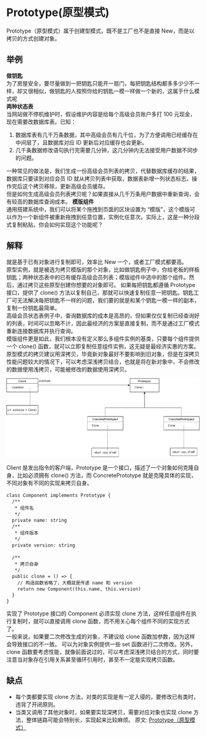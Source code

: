 # Prototype(原型模式)
Prototype（原型模式）属于创建型模式，既不是工厂也不是直接 New，而是以拷贝的方式创建对象。
## 举例
**做钥匙**  
为了房屋安全，要尽量做到一把钥匙只能开一扇门，每把钥匙结构都多多少少不一样，却又很相似，做钥匙的人按照你给的钥匙一模一样做一个新的，这属于什么模式呢  
**两种状态表**  
当网站做不停机维护时，假设维护内容是给每个高级会员账户多打 100 元现金，现在需要改数据库表。已知：  
1. 数据库表有几千万条数据，其中高级会员有几千位，为了方便调用已经缓存在中间层了，且数据库对应 ID 更新后对应缓存也会更新。
2. 几千条数据修改语句执行完需要几分钟，这几分钟内无法接受用户数据不同步的问题。

一种常见的做法是，我们生成一份高级会员列表的拷贝，代替数据库缓存的结果，数据库只要读到对应会员 ID 就从拷贝列表中获取，数据表新增一列状态标志，操作完后这个拷贝移除，更新高级会员缓存。  
但是如何生成高级会员列表拷贝呢？如果直接从几千万条用户数据中重新查询，会有较高的数据库查询成本。
**模版组件**  
通用搭建系统中，我们可以将某个拖拽到页面的区块设置为 “模版”，这个模版可以作为一个新组件被重新拖拽到任意位置，实例化任意次。实际上，这是一种分段式复制粘贴，你会如何实现这个功能呢？  
## 解释
就是基于已有对象进行复制即可，效率比 New 一个，或者工厂模式都要高。  
原型实例，就是被选为拷贝模版的那个对象，比如做钥匙例子中，你给老板的样板钥匙；两种状态表中的已有缓存高级会员列表；模版组件中选中的那个组件。然后，通过拷贝这些原型创建你想要的对象即可。
如果每把钥匙都遵循 Prototype 接口，提供了 clone() 方法以复制自己，那就可以快速复制任意一把钥匙。钥匙工厂可无法解决每把钥匙不一样的问题，我们要的就是和某个钥匙一模一样的副本，复制一份钥匙最简单。  
高级会员状态表例子中，查询数据库的成本是高昂的，但如果仅仅复制已经查询好的列表，时间可以忽略不计，因此最经济的方案是直接复制，而不是通过工厂模式重新连接数据库并执行查询。  
模版组件更是如此，我们根本没有定义那么多组件实例的基类，只要每个组件提供一个 clone() 函数，就可以立即复制任意组件实例，这无疑是最经济实惠的方案。  
原型模式的拷贝建议用深拷贝，毕竟新对象最好不要影响到旧对象，但是在深拷贝性能问题较大的情况下，可以考虑深浅拷贝结合，也就是将在新对象中，不会修改的数据使用浅拷贝，可能被修改的数据使用深拷贝。  

![image](./../../assets/images/design%20patterns/Prototype.png)  

Client 是发出指令的客户端，Prototype 是一个接口，描述了一个对象如何克隆自身，比如必须拥有 clone() 方法，而 ConcretePrototype 就是克隆具体的实现，不同对象有不同的实现来拷贝自身。
``` 
class Component implements Prototype {
  /**
   * 组件名
   */
  private name: string
  /**
   * 组件版本
   */
  private version: string

  /**
   * 拷贝自身
   */
  public clone = () => {
    // 构造函数省略了，大概就是传递 name 和 version
    return new Component(this.name, this.version)
  }
}
```
实现了 Prototype 接口的 Component 必须实现 clone 方法，这样任意组件在执行复制时，就可以直接调用 clone 函数，而不用关心每个组件不同的实现方式了。  
一般来说，如果要二次修改生成的对象，不建议给 clone 函数加参数，因为这样会导致接口的不一致。 可以为对象实例提供一些 set 函数进行二次修改。另外，clone 函数要考虑性能，就像前面说过的，可以考虑深浅拷贝结合的方式，同时要注意当对象存在引用关系甚至循环引用时，甚至不一定能实现拷贝函数。  
## 缺点
- 每个类都要实现 clone 方法，对类的实现是有一定入侵的，要修改已有类时，违背了开闭原则。
- 当类又调用了其他对象时，如果要实现深拷贝，需要对应对象也实现 clone 方法，整体链路可能会特别长，实现起来比较麻烦。
原文: 
[Prototype（原型模式）](https://github.com/ascoders/weekly/blob/master/%E8%AE%BE%E8%AE%A1%E6%A8%A1%E5%BC%8F/170.%E7%B2%BE%E8%AF%BB%E3%80%8A%E8%AE%BE%E8%AE%A1%E6%A8%A1%E5%BC%8F%20-%20Prototype%20%E5%8E%9F%E5%9E%8B%E6%A8%A1%E5%BC%8F%E3%80%8B.md)
